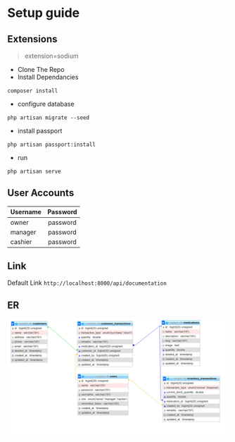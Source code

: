 # Setup guide

## Extensions

> extension=sodium

* Clone The Repo
* Install Dependancies
```
composer install
```
* configure database
```
php artisan migrate --seed
```
* install passport
```
php artisan passport:install
```
<!-- php artisan passport:keys -->
* run
```
php artisan serve
```

## User Accounts

| Username  | Password |
| ------------- |:-------------:|
| owner      | password     |
| manager      | password     |
| cashier      | password     |

## Link

Default Link `http://localhost:8000/api/documentation`

## ER

![ER Diagram.](/ER.png "ER Diagram.")




